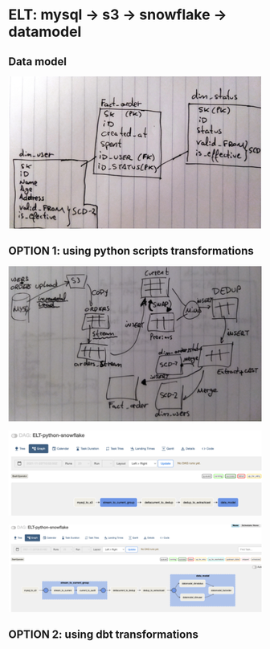 # ELT: mysql -> s3 -> snowflake -> datamodel

## Data model
![datamodel](doc/datamodel.png)


## OPTION 1: using python scripts transformations
![elt](doc/elt.png)

![elt-dag-1](doc/elt_dag_1.png)

![elt-dag-2](doc/elt_dag_2.png)

## OPTION 2: using dbt transformations